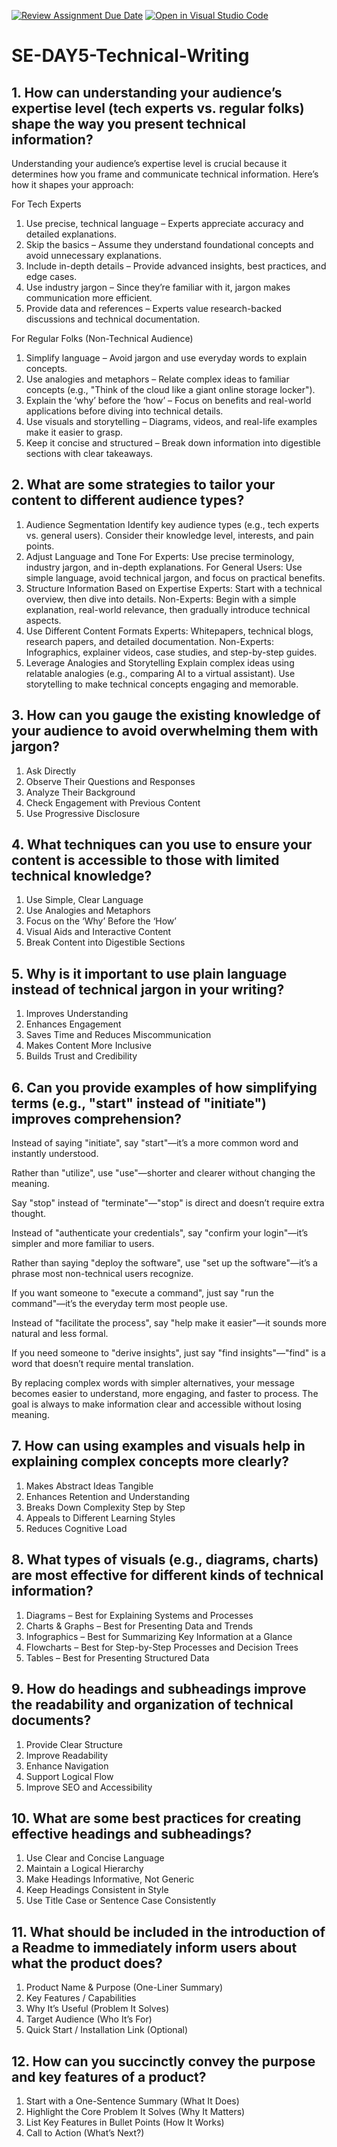[![Review Assignment Due Date](https://classroom.github.com/assets/deadline-readme-button-22041afd0340ce965d47ae6ef1cefeee28c7c493a6346c4f15d667ab976d596c.svg)](https://classroom.github.com/a/zsAR-pyY)
[![Open in Visual Studio Code](https://classroom.github.com/assets/open-in-vscode-2e0aaae1b6195c2367325f4f02e2d04e9abb55f0b24a779b69b11b9e10269abc.svg)](https://classroom.github.com/online_ide?assignment_repo_id=18711100&assignment_repo_type=AssignmentRepo)
# SE-DAY5-Technical-Writing
## 1. How can understanding your audience’s expertise level (tech experts vs. regular folks) shape the way you present technical information?
Understanding your audience’s expertise level is crucial because it determines how you frame and communicate technical information. Here’s how it shapes your approach:

For Tech Experts
1. Use precise, technical language – Experts appreciate accuracy and detailed explanations.
2. Skip the basics – Assume they understand foundational concepts and avoid unnecessary explanations.
3. Include in-depth details – Provide advanced insights, best practices, and edge cases.
4. Use industry jargon – Since they’re familiar with it, jargon makes communication more efficient.
5. Provide data and references – Experts value research-backed discussions and technical documentation.

For Regular Folks (Non-Technical Audience)
1. Simplify language – Avoid jargon and use everyday words to explain concepts.
2. Use analogies and metaphors – Relate complex ideas to familiar concepts (e.g., "Think of the cloud like a giant online storage locker").
3. Explain the ‘why’ before the ‘how’ – Focus on benefits and real-world applications before diving into technical details.
4. Use visuals and storytelling – Diagrams, videos, and real-life examples make it easier to grasp.
5. Keep it concise and structured – Break down information into digestible sections with clear takeaways.

## 2. What are some strategies to tailor your content to different audience types?
1. Audience Segmentation
Identify key audience types (e.g., tech experts vs. general users).
Consider their knowledge level, interests, and pain points.
2. Adjust Language and Tone
For Experts: Use precise terminology, industry jargon, and in-depth explanations.
For General Users: Use simple language, avoid technical jargon, and focus on practical benefits.
3. Structure Information Based on Expertise
Experts: Start with a technical overview, then dive into details.
Non-Experts: Begin with a simple explanation, real-world relevance, then gradually introduce technical aspects.
4. Use Different Content Formats
Experts: Whitepapers, technical blogs, research papers, and detailed documentation.
Non-Experts: Infographics, explainer videos, case studies, and step-by-step guides.
5. Leverage Analogies and Storytelling
Explain complex ideas using relatable analogies (e.g., comparing AI to a virtual assistant).
Use storytelling to make technical concepts engaging and memorable.

## 3. How can you gauge the existing knowledge of your audience to avoid overwhelming them with jargon?
1. Ask Directly
2. Observe Their Questions and Responses
3. Analyze Their Background
4. Check Engagement with Previous Content
5. Use Progressive Disclosure

## 4. What techniques can you use to ensure your content is accessible to those with limited technical knowledge?
1. Use Simple, Clear Language
2. Use Analogies and Metaphors
3. Focus on the ‘Why’ Before the ‘How’
4. Visual Aids and Interactive Content
5. Break Content into Digestible Sections

## 5. Why is it important to use plain language instead of technical jargon in your writing?
1. Improves Understanding
2. Enhances Engagement
3. Saves Time and Reduces Miscommunication
4. Makes Content More Inclusive
5. Builds Trust and Credibility

## 6. Can you provide examples of how simplifying terms (e.g., "start" instead of "initiate") improves comprehension?
Instead of saying "initiate", say "start"—it’s a more common word and instantly understood.

Rather than "utilize", use "use"—shorter and clearer without changing the meaning.

Say "stop" instead of "terminate"—"stop" is direct and doesn’t require extra thought.

Instead of "authenticate your credentials", say "confirm your login"—it’s simpler and more familiar to users.

Rather than saying "deploy the software", use "set up the software"—it’s a phrase most non-technical users recognize.

If you want someone to "execute a command", just say "run the command"—it’s the everyday term most people use.

Instead of "facilitate the process", say "help make it easier"—it sounds more natural and less formal.

If you need someone to "derive insights", just say "find insights"—"find" is a word that doesn’t require mental translation.

By replacing complex words with simpler alternatives, your message becomes easier to understand, more engaging, and faster to process. The goal is always to make information clear and accessible without losing meaning.

## 7. How can using examples and visuals help in explaining complex concepts more clearly?
1. Makes Abstract Ideas Tangible
2. Enhances Retention and Understanding
3. Breaks Down Complexity Step by Step
4. Appeals to Different Learning Styles
5. Reduces Cognitive Load

## 8. What types of visuals (e.g., diagrams, charts) are most effective for different kinds of technical information?
1. Diagrams – Best for Explaining Systems and Processes
2. Charts & Graphs – Best for Presenting Data and Trends
3. Infographics – Best for Summarizing Key Information at a Glance
4. Flowcharts – Best for Step-by-Step Processes and Decision Trees
5. Tables – Best for Presenting Structured Data
   
## 9. How do headings and subheadings improve the readability and organization of technical documents?
1. Provide Clear Structure
2. Improve Readability
3. Enhance Navigation
4. Support Logical Flow
5. Improve SEO and Accessibility


## 10. What are some best practices for creating effective headings and subheadings?
1. Use Clear and Concise Language
2. Maintain a Logical Hierarchy
3. Make Headings Informative, Not Generic
4. Keep Headings Consistent in Style
5. Use Title Case or Sentence Case Consistently

## 11. What should be included in the introduction of a Readme to immediately inform users about what the product does?
1. Product Name & Purpose (One-Liner Summary)
2. Key Features / Capabilities
3. Why It’s Useful (Problem It Solves)
4. Target Audience (Who It’s For)
5. Quick Start / Installation Link (Optional)

## 12. How can you succinctly convey the purpose and key features of a product?
1. Start with a One-Sentence Summary (What It Does)
2. Highlight the Core Problem It Solves (Why It Matters)
3. List Key Features in Bullet Points (How It Works)
4. Call to Action (What’s Next?)

